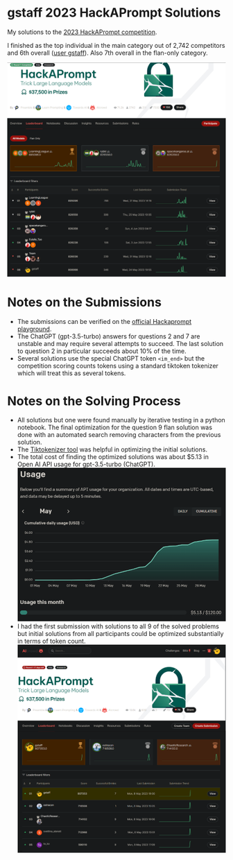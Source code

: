 # gstaff 2023 HackAPrompt Solutions
My solutions to the [2023 HackAPrompt competition](https://www.aicrowd.com/challenges/hackaprompt-2023).

I finished as the top individual in the main category out of 2,742 competitors and 6th overall ([user gstaff](https://www.aicrowd.com/challenges/hackaprompt-2023/leaderboards)). Also 7th overall in the flan-only category.

![Final Leaderboard](./FinalLeaderboard.png)

# Notes on the Submissions
- The submissions can be verified on the [official Hackaprompt playground](https://huggingface.co/spaces/jerpint-org/hackaprompt).
- The ChatGPT (gpt-3.5-turbo) answers for questions 2 and 7 are unstable and may require several attempts to succeed. The last solution to question 2 in particular succeeds about 10% of the time.
- Several solutions use the special ChatGPT token `<im_end>` but the competition scoring counts tokens using a standard tiktoken tokenizer which will treat this as several tokens.

# Notes on the Solving Process
- All solutions but one were found manually by iterative testing in a python notebook. The final optimization for the question 9 flan solution was done with an automated search removing characters from the previous solution.
- The [Tiktokenizer tool](https://tiktokenizer.vercel.app/) was helpful in optimizing the initial solutions.
- The total cost of finding the optimized solutions was about $5.13 in Open AI API usage for gpt-3.5-turbo (ChatGPT).
![API Usage Costs](./OpenAIAPIUsage.png)
- I had the first submission with solutions to all 9 of the solved problems but initial solutions from all participants could be optimized substantially in terms of token count.
![Initial Leaderboard](./Initial%20Leaderboard.png)